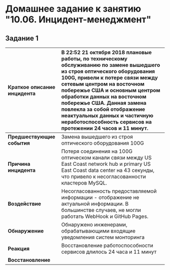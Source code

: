 # Домашнее задание к занятию "10.06. Инцидент-менеджмент"

## Задание 1

|Краткое описание инцидента| В 22:52 21 октября 2018 плановые работы, по техническому обслуживанию по замене вышедшего из строя оптического оборудования 100G, привели к потере связи между сетевым центром на восточном побережье США и основным центром обработки данных на восточном побережье США. Данная замена повлекла за собой отображение неактуальных данных и частичную неработоспособность сервисов на протежении 24 часов и 11 минут.|
| :-- | :-- |
| **Предшествующие события** | Замена вышедшего из строя оптического оборудования 100G |
| **Причина инцидента** | Потеря соединения на 100G оптическом канали связи между US East Coast network hub и primary US East Coast data center на 43 секунды, что привело к несогласованности кластеров MySQL. |
| **Воздействие** | Несогласованность предоставляемой информации -  отображение не актуальной информации. В большинстве случаев, не могли работать WebHook и GitHub Pages. |
| **Обнаружение** | Обнаружено инженерами, обрабатывающими входящие уведомления систем монторинга |
| **Реакция** | Восстановление работоспособности сервисов длилось 24 часа и 11 минут |
| **Восстановление** |  |